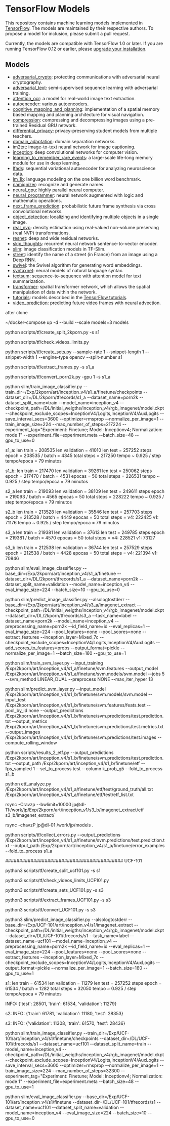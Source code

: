 # TensorFlow Models

This repository contains machine learning models implemented in
[TensorFlow](https://tensorflow.org). The models are maintained by their
respective authors. To propose a model for inclusion, please submit a pull
request.

Currently, the models are compatible with TensorFlow 1.0 or later. If you are
running TensorFlow 0.12 or earlier, please
[upgrade your installation](https://www.tensorflow.org/install).


## Models
- [adversarial_crypto](adversarial_crypto): protecting communications with adversarial neural cryptography.
- [adversarial_text](adversarial_text): semi-supervised sequence learning with adversarial training.
- [attention_ocr](attention_ocr): a model for real-world image text extraction.
- [autoencoder](autoencoder): various autoencoders.
- [cognitive_mapping_and_planning](cognitive_mapping_and_planning): implementation of a spatial memory based mapping and planning architecture for visual navigation.
- [compression](compression): compressing and decompressing images using a pre-trained Residual GRU network.
- [differential_privacy](differential_privacy): privacy-preserving student models from multiple teachers.
- [domain_adaptation](domain_adaptation): domain separation networks.
- [im2txt](im2txt): image-to-text neural network for image captioning.
- [inception](inception): deep convolutional networks for computer vision.
- [learning_to_remember_rare_events](learning_to_remember_rare_events):  a large-scale life-long memory module for use in deep learning.
- [lfads](lfads): sequential variational autoencoder for analyzing neuroscience data.
- [lm_1b](lm_1b): language modeling on the one billion word benchmark.
- [namignizer](namignizer): recognize and generate names.
- [neural_gpu](neural_gpu): highly parallel neural computer.
- [neural_programmer](neural_programmer): neural network augmented with logic and mathematic operations.
- [next_frame_prediction](next_frame_prediction): probabilistic future frame synthesis via cross convolutional networks.
- [object_detection](object_detection): localizing and identifying multiple objects in a single image.
- [real_nvp](real_nvp): density estimation using real-valued non-volume preserving (real NVP) transformations.
- [resnet](resnet): deep and wide residual networks.
- [skip_thoughts](skip_thoughts): recurrent neural network sentence-to-vector encoder.
- [slim](slim): image classification models in TF-Slim.
- [street](street): identify the name of a street (in France) from an image using a Deep RNN.
- [swivel](swivel): the Swivel algorithm for generating word embeddings.
- [syntaxnet](syntaxnet): neural models of natural language syntax.
- [textsum](textsum): sequence-to-sequence with attention model for text summarization.
- [transformer](transformer): spatial transformer network, which allows the spatial manipulation of data within the network.
- [tutorials](tutorials): models described in the [TensorFlow tutorials](https://www.tensorflow.org/tutorials/).
- [video_prediction](video_prediction): predicting future video frames with neural advection.





after clone

~/docker-compose up -d --build --scale models=3 models


python scripts/tf/create_split_2kporn.py -s s1

 python scripts/tf/check_videos_limits.py 

python scripts/tf/create_sets.py --sample-rate 1 --snippet-length 1 --snippet-width 1 --engine-type opencv --split-number s1

python scripts/tf/extract_frames.py -s s1_a

python scripts/tf/convert_porn2k.py -gpu 1 -s s1_a

python slim/train_image_classifier.py --train_dir=/Exp/2kporn/art/inception_v4/s1_a/finetune/checkpoints --dataset_dir=/DL/2kporn/tfrecords/s1_a --dataset_name=porn2k     --dataset_split_name=train     --model_name=inception_v4     --checkpoint_path=/DL/initial_weigths/inception_v4/rgb_imagenet/model.ckpt --checkpoint_exclude_scopes=InceptionV4/Logits,InceptionV4/AuxLogits --save_interval_secs=3600     --optimizer=rmsprop     --normalize_per_image=1  --train_image_size=224   --max_number_of_steps=217224 --experiment_tag="Experiment: Finetune; Model: Inceptionv4; Normalization: mode 1" --experiment_file=experiment.meta --batch_size=48 --gpu_to_use=0

s1_a:
len train = 208535
len validation = 41010
len test = 257252 
steps epoch  = 208535 / batch = 4345
total steps = 217250
tempo ~ 0.925 / step 
tempo/epoca = 79 minutos


s1_b:
len train = 217470
len validation = 39261
len test = 250062 
steps epoch  = 217470 / batch = 4531
epocas = 50
total steps = 226531 
tempo ~ 0.925 / step 
tempo/epoca = 79 minutos

s2_a
len train = 219093
len validation = 38109
len test = 249611
steps epoch  = 219093 / batch = 4565
epocas = 50
total steps = 228222
tempo ~ 0.925 / step 
tempo/epoca = 79 minutos


s2_b
len train = 213528
len validation = 35546
len test = 257703
steps epoch  = 213528 / batch = 4449
epocas = 50
total steps = v4: 222425 v1: 71176
tempo ~ 0.925 / step 
tempo/epoca = 79 minutos
 
s3_a
len train = 219381
len validation = 37613
len test = 249785
steps epoch  = 219381 / batch = 4570
epocas = 50
total steps = v4: 228521 v1: 73127

s3_b
len train = 212538
len validation = 36744
len test = 257529
steps epoch  = 212538 / batch = 4428
epocas = 50
total steps = v4: 221394 v1: 70846


python slim/eval_image_classifier.py  --base_dir=/Exp/2kporn/art/inception_v4/s1_a/finetune --dataset_dir=/DL/2kporn/tfrecords/s1_a --dataset_name=porn2k     --dataset_split_name=validation --model_name=inception_v4 --eval_image_size=224 --batch_size=10 --gpu_to_use=0 


python slim/predict_image_classifier.py --alsologtostderr --base_dir=/Exp/2kporn/art/inception_v4/s3_a/imagenet_extract --checkpoint_path=/DL/initial_weigths/inception_v4/rgb_imagenet/model.ckpt --dataset_dir=/DL/2kporn/tfrecords/s3_a --task_name=label --dataset_name=porn2k --model_name=inception_v4 --preprocessing_name=porn2k --id_field_name=id --eval_replicas=1 --eval_image_size=224 --pool_features=none --pool_scores=none --extract_features --inception_layer=Mixed_7c --checkpoint_exclude_scopes=InceptionV4/Logits,InceptionV4/AuxLogits --add_scores_to_features=probs --output_format=pickle --normalize_per_image=1 --batch_size=160 --gpu_to_use=1


python slim/train_svm_layer.py --input_training /Exp/2kporn/art/inception_v4/s1_a/finetune/svm.features --output_model /Exp/2kporn/art/inception_v4/s1_a/finetune/svm.models/svm.model --jobs 5 --svm_method LINEAR_DUAL --preprocess NONE --max_iter_hyper 13


python slim/predict_svm_layer.py --input_model /Exp/2kporn/art/inception_v4/s1_b/finetune/svm.models/svm.model --input_test /Exp/2kporn/art/inception_v4/s1_b/finetune/svm.features/feats.test --pool_by_id none  --output_predictions /Exp/2kporn/art/inception_v4/s1_b/finetune/svm.predictions/test.prediction.txt --output_metrics /Exp/2kporn/art/inception_v4/s1_b/finetune/svm.predictions/test.metrics.txt --output_images /Exp/2kporn/art/inception_v4/s1_b/finetune/svm.predictions/test.images --compute_rolling_window

python scripts/results_2_etf.py --output_predictions /Exp/2kporn/art/inception_v4/s1_b/finetune/svm.predictions/test.prediction.txt --output_path /Exp/2kporn/art/inception_v4/s1_b/finetune/etf --fps_sampled 1 --set_to_process test --column k_prob_g5 --fold_to_process s1_b

python etf_analyze.py /Exp/2kporn/art/inception_v4/s1_a/finetune/etf/test/ground_truth/all.txt /Exp/2kporn/art/inception_v4/s1_a/finetune/etf/test/etf_list.txt

rsync -Cravzp --bwlimit=10000 jp@dl-11:/work/jp/Exp/2kporn/art/inception_v1/s3_b/imagenet_extract/etf s3_b/imagenet_extract/

rsync -chavzP jp@dl-01:/work/jp/models .


python scripts/tf/collect_errors.py --output_predictions /Exp/2kporn/art/inception_v4/s1_a/finetune/svm.predictions/test.prediction.txt --output_path /Exp/2kporn/art/inception_v4/s1_a/finetune/error_examples --fold_to_process s1_a


##########################################
UCF-101

python3 scripts/tf/create_split_ucf101.py -s s1

python3 scripts/tf/check_videos_limits_UCF101.py 

python3 scripts/tf/create_sets_UCF101.py -s s3

python3 scripts/tf/extract_frames_UCF101.py -s s3

python3 scripts/tf/convert_UCF101.py -s s3

python3 slim/predict_image_classifier.py --alsologtostderr --base_dir=/Exp/UCF-101/art/inception_v4/s1/imagenet_extract --checkpoint_path=/DL/initial_weigths/inception_v4/rgb_imagenet/model.ckpt --dataset_dir=/DL/UCF-101/tfrecords/s1 --task_name=label --dataset_name=ucf101 --model_name=inception_v4 --preprocessing_name=porn2k --id_field_name=id --eval_replicas=1 --eval_image_size=224 --pool_features=none --pool_scores=none --extract_features --inception_layer=Mixed_7c --checkpoint_exclude_scopes=InceptionV4/Logits,InceptionV4/AuxLogits --output_format=pickle --normalize_per_image=1 --batch_size=160 --gpu_to_use=1


s1:
len train = 61534
len validation = 11279
len test = 257252 
steps epoch  = 61534 / batch = 1282
total steps = 32050
tempo ~ 0.925 / step 
tempo/epoca = 79 minutos

INFO:  {'test': 28501, 'train': 61534, 'validation': 11279}

s2:
INFO:  {'train': 61781, 'validation': 11180, 'test': 28353}

s3:
INFO:  {'validation': 11308, 'train': 61570, 'test': 28436}

python slim/train_image_classifier.py --train_dir=/Exp/UCF-101/art/inception_v4/s1/finetune/checkpoints --dataset_dir=/DL/UCF-101/tfrecords/s1 --dataset_name=ucf101     --dataset_split_name=train     --model_name=inception_v4     --checkpoint_path=/DL/initial_weigths/inception_v4/rgb_imagenet/model.ckpt --checkpoint_exclude_scopes=InceptionV4/Logits,InceptionV4/AuxLogits --save_interval_secs=3600     --optimizer=rmsprop     --normalize_per_image=1  --train_image_size=224   --max_number_of_steps=32300 --experiment_tag="Experiment: Finetune; Model: Inceptionv4; Normalization: mode 1" --experiment_file=experiment.meta --batch_size=48 --gpu_to_use=1

python slim/eval_image_classifier.py  --base_dir=/Exp/UCF-101/art/inception_v4/s1/finetune --dataset_dir=/DL/UCF-101/tfrecords/s1 --dataset_name=ucf101     --dataset_split_name=validation --model_name=inception_v4 --eval_image_size=224 --batch_size=10 --gpu_to_use=0
